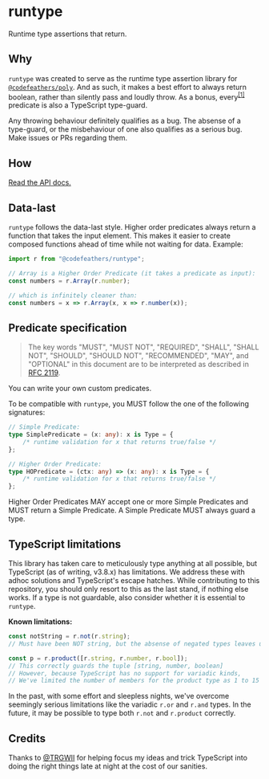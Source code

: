 # runtype

Runtime type assertions that return.

## Why

`runtype` was created to serve as the runtime type assertion library for [`@codefeathers/poly`](https://npmjs.com/package/@codefeathers/poly). And as such, it makes a best effort to always return boolean, rather than silently pass and loudly throw. As a bonus, every<sup>[[1]](#typescript-limitations)</sup> predicate is also a TypeScript type-guard.

Any throwing behaviour definitely qualifies as a bug. The absense of a type-guard, or the misbehaviour of one also qualifies as a serious bug. Make issues or PRs regarding them.

## How

[Read the API docs.](https://github.com/codefeathers/runtype/blob/master/API.md)

## Data-last

`runtype` follows the data-last style. Higher order predicates always return a function that takes the input element. This makes it easier to create composed functions ahead of time while not waiting for data. Example:

```ts
import r from "@codefeathers/runtype";

// Array is a Higher Order Predicate (it takes a predicate as input):
const numbers = r.Array(r.number);

// which is infinitely cleaner than:
const numbers = x => r.Array(x, x => r.number(x));
```

## Predicate specification

> The key words "MUST", "MUST NOT", "REQUIRED", "SHALL", "SHALL NOT", "SHOULD", "SHOULD NOT", "RECOMMENDED", "MAY", and "OPTIONAL" in this document are to be interpreted as described in [RFC 2119](https://www.ietf.org/rfc/rfc2119.txt).

You can write your own custom predicates.

To be compatible with `runtype`, you MUST follow the one of the following signatures:

```ts
// Simple Predicate:
type SimplePredicate = (x: any): x is Type = {
	/* runtime validation for x that returns true/false */
};

// Higher Order Predicate:
type HOPredicate = (ctx: any) => (x: any): x is Type = {
	/* runtime validation for x that returns true/false */
};
```

Higher Order Predicates MAY accept one or more Simple Predicates and MUST return a Simple Predicate. A Simple Predicate MUST always guard a type.

## TypeScript limitations

This library has taken care to meticulously type anything at all possible, but TypeScript (as of writing, v3.8.x) has limitations. We address these with adhoc solutions and TypeScript's escape hatches. While contributing to this repository, you should only resort to this as the last stand, if nothing else works. If a type is not guardable, also consider whether it is essential to `runtype`.

**Known limitations:**

```ts
const notString = r.not(r.string);
// Must have been NOT string, but the absense of negated types leaves us at `any`

const p = r.product([r.string, r.number, r.bool]);
// This correctly guards the tuple [string, number, boolean]
// However, because TypeScript has no support for variadic kinds,
// We've limited the number of members for the product type as 1 to 15
```

In the past, with some effort and sleepless nights, we've overcome seemingly serious limitations like the variadic `r.or` and `r.and` types. In the future, it may be possible to type both `r.not` and `r.product` correctly.

## Credits

Thanks to [@TRGWII](https://github.com/TRGWII) for helping focus my ideas and trick TypeScript into doing the right things late at night at the cost of our sanities.

